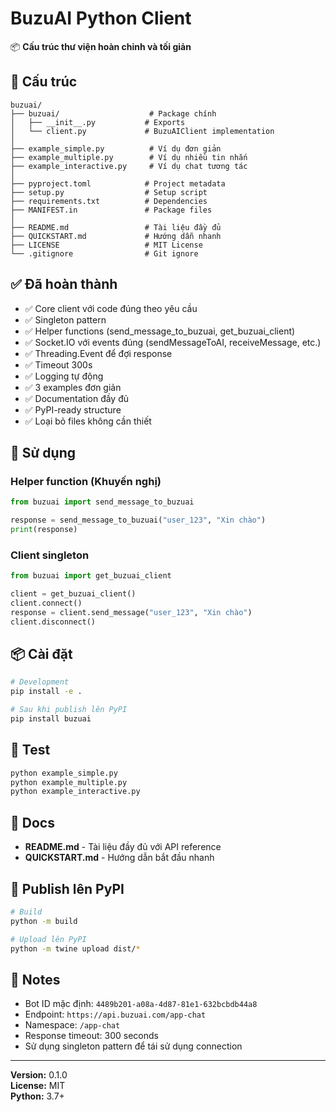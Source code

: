 # BuzuAI Python Client

📦 **Cấu trúc thư viện hoàn chỉnh và tối giản**

## 📁 Cấu trúc

```
buzuai/
├── buzuai/                    # Package chính
│   ├── __init__.py           # Exports
│   └── client.py             # BuzuAIClient implementation
│
├── example_simple.py          # Ví dụ đơn giản
├── example_multiple.py        # Ví dụ nhiều tin nhắn
├── example_interactive.py     # Ví dụ chat tương tác
│
├── pyproject.toml            # Project metadata
├── setup.py                  # Setup script
├── requirements.txt          # Dependencies
├── MANIFEST.in               # Package files
│
├── README.md                 # Tài liệu đầy đủ
├── QUICKSTART.md             # Hướng dẫn nhanh
├── LICENSE                   # MIT License
└── .gitignore                # Git ignore
```

## ✅ Đã hoàn thành

- ✅ Core client với code đúng theo yêu cầu
- ✅ Singleton pattern
- ✅ Helper functions (send_message_to_buzuai, get_buzuai_client)
- ✅ Socket.IO với events đúng (sendMessageToAI, receiveMessage, etc.)
- ✅ Threading.Event để đợi response
- ✅ Timeout 300s
- ✅ Logging tự động
- ✅ 3 examples đơn giản
- ✅ Documentation đầy đủ
- ✅ PyPI-ready structure
- ✅ Loại bỏ files không cần thiết

## 🎯 Sử dụng

### Helper function (Khuyến nghị)

```python
from buzuai import send_message_to_buzuai

response = send_message_to_buzuai("user_123", "Xin chào")
print(response)
```

### Client singleton

```python
from buzuai import get_buzuai_client

client = get_buzuai_client()
client.connect()
response = client.send_message("user_123", "Xin chào")
client.disconnect()
```

## 📦 Cài đặt

```bash
# Development
pip install -e .

# Sau khi publish lên PyPI
pip install buzuai
```

## 🧪 Test

```bash
python example_simple.py
python example_multiple.py
python example_interactive.py
```

## 📖 Docs

- **README.md** - Tài liệu đầy đủ với API reference
- **QUICKSTART.md** - Hướng dẫn bắt đầu nhanh

## 🚀 Publish lên PyPI

```bash
# Build
python -m build

# Upload lên PyPI
python -m twine upload dist/*
```

## 📝 Notes

- Bot ID mặc định: `4489b201-a08a-4d87-81e1-632bcbdb44a8`
- Endpoint: `https://api.buzuai.com/app-chat`
- Namespace: `/app-chat`
- Response timeout: 300 seconds
- Sử dụng singleton pattern để tái sử dụng connection

---

**Version:** 0.1.0  
**License:** MIT  
**Python:** 3.7+
